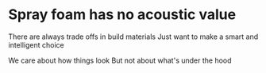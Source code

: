 # Spray foam has no acoustic value

There are always trade offs in build materials
Just want to make a smart and intelligent choice

We care about how things look
But not about what's under the hood